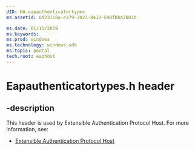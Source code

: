 ```yaml
---
UID: NA:eapauthenticatortypes
ms.assetid: 0d23718a-e379-3023-8412-598fbba7b01b

ms.date: 01/11/2019
ms.keywords: 
ms.prod: windows
ms.technology: windows-sdk
ms.topic: portal
tech.root: eaphost
---
```


# Eapauthenticatortypes.h header


## -description


This header is used by Extensible Authentication Protocol Host. For more information, see:

- [Extensible Authentication Protocol Host](../_eaphost/index.md)

